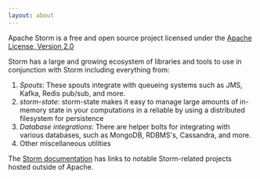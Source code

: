 ```yaml
---
layout: about
---
```


Apache Storm is a free and open source project licensed under the [Apache License, Version 2.0](http://www.apache.org/licenses/LICENSE-2.0.html)


Storm has a large and growing ecosystem of libraries and tools to use in conjunction with Storm including everything from:

1. *Spouts*: These spouts integrate with queueing systems such as JMS, Kafka, Redis pub/sub, and more.
2. *storm-state*: storm-state makes it easy to manage large amounts of in-memory state in your computations in a reliable by using a distributed filesystem for persistence
3. *Database integrations*: There are helper bolts for integrating with various databases, such as MongoDB, RDBMS's, Cassandra, and more.
4. Other miscellaneous utilities

The [Storm documentation](/documentation.html) has links to notable Storm-related projects hosted outside of Apache.